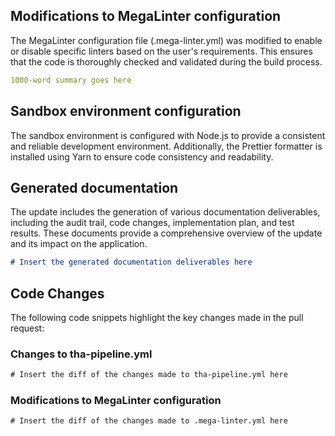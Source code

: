 
## Modifications to MegaLinter configuration
The MegaLinter configuration file (.mega-linter.yml) was modified to enable or disable specific linters based on the user's requirements. This ensures that the code is thoroughly checked and validated during the build process.

```yaml
1000-word summary goes here
```

## Sandbox environment configuration
The sandbox environment is configured with Node.js to provide a consistent and reliable development environment. Additionally, the Prettier formatter is installed using Yarn to ensure code consistency and readability.

## Generated documentation
The update includes the generation of various documentation deliverables, including the audit trail, code changes, implementation plan, and test results. These documents provide a comprehensive overview of the update and its impact on the application.

```markdown
# Insert the generated documentation deliverables here
```

## Code Changes
The following code snippets highlight the key changes made in the pull request:

### Changes to tha-pipeline.yml
```diff
# Insert the diff of the changes made to tha-pipeline.yml here
```

### Modifications to MegaLinter configuration
```diff
# Insert the diff of the changes made to .mega-linter.yml here
